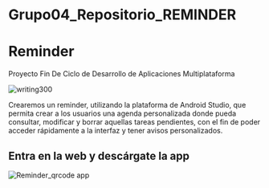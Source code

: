 # Grupo04_Repositorio_REMINDER
# Reminder
Proyecto Fin De Ciclo de Desarrollo de Aplicaciones Multiplataforma



![writing300](https://d500.epimg.net/cincodias/imagenes/2022/03/22/lifestyle/1647952912_639248_1647952963_noticia_normal.jpg)

Crearemos un reminder, utilizando la plataforma de Android Studio, que permita crear a los usuarios una agenda personalizada donde pueda consultar, modificar y borrar aquellas tareas pendientes, con el fin de poder acceder rápidamente a la interfaz y tener avisos personalizados.


## Entra en la web y descárgate la app
![Reminder_qrcode app](https://github.com/PIJ-Group/Grupo04_Repositorio_REMINDER/assets/98947580/391d07fd-6f51-4c25-ac7f-a4668e66cded) 

